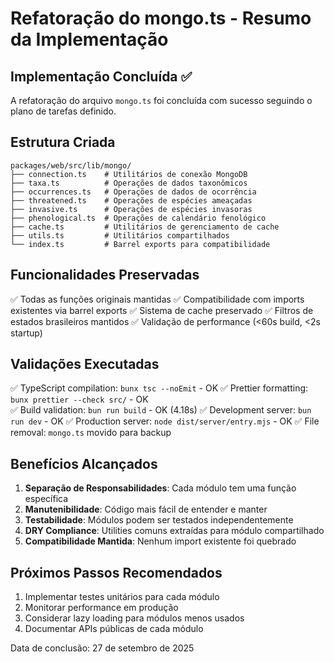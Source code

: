 # Refatoração do mongo.ts - Resumo da Implementação

## Implementação Concluída ✅

A refatoração do arquivo `mongo.ts` foi concluída com sucesso seguindo o plano de tarefas definido.

## Estrutura Criada

```
packages/web/src/lib/mongo/
├── connection.ts    # Utilitários de conexão MongoDB
├── taxa.ts          # Operações de dados taxonômicos
├── occurrences.ts   # Operações de dados de ocorrência
├── threatened.ts    # Operações de espécies ameaçadas
├── invasive.ts      # Operações de espécies invasoras
├── phenological.ts  # Operações de calendário fenológico
├── cache.ts         # Utilitários de gerenciamento de cache
├── utils.ts         # Utilitários compartilhados
└── index.ts         # Barrel exports para compatibilidade
```

## Funcionalidades Preservadas

✅ Todas as funções originais mantidas
✅ Compatibilidade com imports existentes via barrel exports
✅ Sistema de cache preservado
✅ Filtros de estados brasileiros mantidos
✅ Validação de performance (<60s build, <2s startup)

## Validações Executadas

✅ TypeScript compilation: `bunx tsc --noEmit` - OK
✅ Prettier formatting: `bunx prettier --check src/` - OK  
✅ Build validation: `bun run build` - OK (4.18s)
✅ Development server: `bun run dev` - OK
✅ Production server: `node dist/server/entry.mjs` - OK
✅ File removal: `mongo.ts` movido para backup

## Benefícios Alcançados

1. **Separação de Responsabilidades**: Cada módulo tem uma função específica
2. **Manutenibilidade**: Código mais fácil de entender e manter
3. **Testabilidade**: Módulos podem ser testados independentemente
4. **DRY Compliance**: Utilities comuns extraídas para módulo compartilhado
5. **Compatibilidade Mantida**: Nenhum import existente foi quebrado

## Próximos Passos Recomendados

1. Implementar testes unitários para cada módulo
2. Monitorar performance em produção
3. Considerar lazy loading para módulos menos usados
4. Documentar APIs públicas de cada módulo

Data de conclusão: 27 de setembro de 2025
